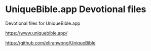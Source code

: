 # UniqueBible.app Devotional files

Devotional files for UniqueBible.app

https://www.uniquebible.app/

https://github.com/eliranwong/UniqueBible
